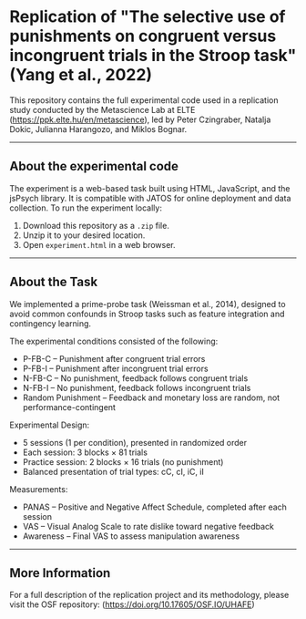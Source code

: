 # Replication of "The selective use of punishments on congruent versus incongruent trials in the Stroop task" (Yang et al., 2022)
This repository contains the full experimental code used in a replication study conducted by the Metascience Lab at ELTE (https://ppk.elte.hu/en/metascience), led by Peter Czingraber, Natalja Dokic, Julianna Harangozo, and Miklos Bognar.

---

## About the experimental code
The experiment is a web-based task built using HTML, JavaScript, and the jsPsych library. It is compatible with JATOS for online deployment and data collection.
To run the experiment locally:

1. Download this repository as a `.zip` file.
2. Unzip it to your desired location.
3. Open `experiment.html` in a web browser.

---

## About the Task
We implemented a prime-probe task (Weissman et al., 2014), designed to avoid common confounds in Stroop tasks such as feature integration and contingency learning.

The experimental conditions consisted of the following:

- P-FB-C – Punishment after congruent trial errors
- P-FB-I – Punishment after incongruent trial errors
- N-FB-C – No punishment, feedback follows congruent trials
- N-FB-I – No punishment, feedback follows incongruent trials
- Random Punishment – Feedback and monetary loss are random, not performance-contingent

Experimental Design:

- 5 sessions (1 per condition), presented in randomized order
- Each session: 3 blocks × 81 trials
- Practice session: 2 blocks × 16 trials (no punishment)
- Balanced presentation of trial types: cC, cI, iC, iI

Measurements:

- PANAS – Positive and Negative Affect Schedule, completed after each session
- VAS – Visual Analog Scale to rate dislike toward negative feedback
- Awareness – Final VAS to assess manipulation awareness

---

## More Information

For a full description of the replication project and its methodology, please visit the OSF repository: (https://doi.org/10.17605/OSF.IO/UHAFE)
